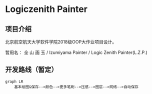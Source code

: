 # Logiczenith Painter
## 项目介绍
北京航空航天大学软件学院2018级OOP大作业项目设计。

暂用名： 全 山 画 玉 / Izumiyama Painter / Logic Zenith Painter(L.Z.P.)

## 开发路线（暂定）

```mermaid
graph LR
	基本绘图&保存-->颜色-->更多笔刷-->压感-->图层-->网络-->自动保存
```

